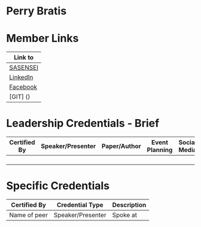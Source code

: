 # Perry Bratis 

# Member Links
|Link to |
|--------|
|[SASENSEI]()   |
|[LinkedIn]()   |
|[Facebook]()   |
|[GIT] ()   |

# Leadership Credentials - Brief

|Certified By      |Speaker/Presenter | Paper/Author | Event Planning | Social Media | Training | Group Management | SAS Skills |
|------------------|------------------|--------------|----------------|--------------|----------|------------------|------------|
|                  |                  |              |                |              |          |                  |            |
|                  |                  |              |                |              |          |                  |            |
|                  |                  |              |                |              |          |                  |            |
|                  |                  |              |                |              |          |                  |            |

# Specific Credentials
|Certified By      |Credential Type   |Description                     |
|------------------|------------------|--------------------------------|
|Name of peer      |Speaker/Presenter |  Spoke at   |

